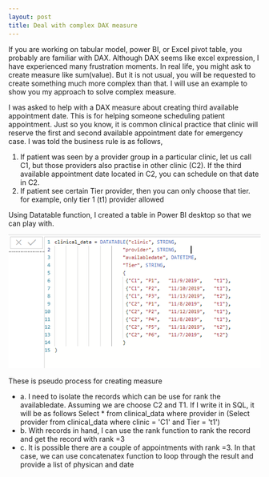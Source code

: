 ```yaml
---
layout: post
title: Deal with complex DAX measure
---
```


If you are working on tabular model, power BI, or Excel pivot table, you probably are familiar with DAX. Although DAX seems like excel expression, I have experienced many frustration moments. In real life, you might ask to create measure like sum(value). But it is not usual, you will be requested to create something much more complex than that. I will use an example to show you my approach to solve complex measure.  

I was asked to help with a DAX measure about creating third available appointment date.  This is for helping someone scheduling patient appointment. Just so you know,  it is common clinical practice that clinic will reserve the first and second available appointment date for emergency case. I was told the business rule is as follows,  

1.	If patient was seen by a provider group in a particular clinic, let us call C1,  but  those providers also practise in other clinic (C2). If the third available appointment date located in C2,  you can schedule on that date in C2.
2.	If patient see certain Tier provider, then you can only choose that tier. for example,  only tier 1 (t1) provider allowed  

Using Datatable function, I created a table in Power BI desktop so that we can play with.  

<img src="/images/blog31/create_table.PNG">  

These is pseudo process for creating measure   
* a.	I need to isolate the records which can be use for rank the availabledate. Assuming we are choose C2 and T1.  If I write it in SQL, it will be as follows 
Select * from clinical_data where provider in 
(Select provider from clinical_data where  clinic = 'C1' and Tier = 't1')
* b.	With records in hand, I can use the rank function to rank the record and get the record with rank =3
* c.	It is possible there are a couple of appointments with rank =3.  In that case,  we can use concatenatex function to loop through the result and provide a list of physican and date 

